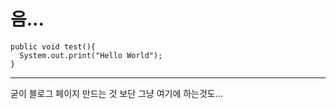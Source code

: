 # 음...
```
public void test(){
  System.out.print("Hello World");
}
```
---
굳이 블로그 페이지 만드는 것 보단 그냥 여기에 하는것도...
